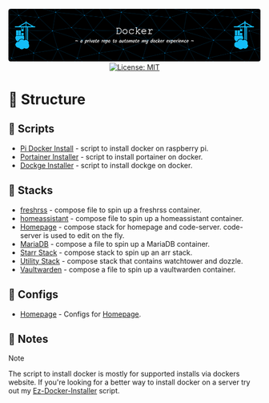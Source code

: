 <p align="center">
  <img src="./assets/images/github-header-image.png" alt="Header">
  <a href="https://opensource.org/licenses/MIT">
    <img src="https://img.shields.io/badge/License-MIT-yellow.svg" alt="License: MIT">
  </a>
</p>

# :link: Structure

## :scroll: Scripts

- [Pi Docker Install](./assets/scripts/pi-docker-install.sh) - script to install docker on raspberry pi.
- [Portainer Installer](./assets/scripts/portainer-install.sh) - script to install portainer on docker.
- [Dockge Installer](./assets/scripts/dockge-install.sh) - script to install dockge on docker.


## :japanese_castle: Stacks

- [freshrss](./stacks/freshrss/) - compose file to spin up a freshrss container.
- [homeassistant](./stacks/homeassistant/) - compose file to spin up a homeassistant container.
- [Homepage](./stacks/homepage/) - compose stack for homepage and code-server. code-server is used to edit on the fly.
- [MariaDB](./stacks/mariadb/) - compose a file to spin up a MariaDB container.
- [Starr Stack](./stacks/starr-stack/) - compose stack to spin up an arr stack.
- [Utility Stack](./stacks/utility-stack/) - compose stack that contains watchtower and dozzle.
- [Vaultwarden](./stacks/vaultwarden/) - compose a file to spin up a vaultwarden container.

## :file_folder: Configs

- [Homepage](./assets/homepage-configs/) - Configs for [Homepage](https://gethomepage.dev/latest/).



## :memo: Notes

> [!NOTE]
> The script to install docker is mostly for supported installs via dockers website. If you're looking for a better way to install docker on a server try out my [Ez-Docker-Installer](https://github.com/ColoredBytes/Ez-Docker-Installer) script.

